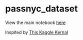 # passnyc_dataset

View the main notebook [here](http://nbviewer.jupyter.org/github/mohanliu/passnyc_dataset/blob/master/passnyc.ipynb)


Inspited by [This Kaggle Kernal](https://www.kaggle.com/m2skills/passnyc-ds-for-good-complete-eda)
